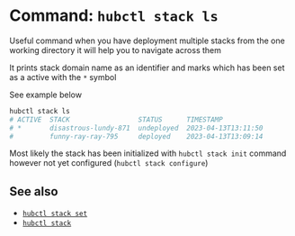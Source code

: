 # Command: `hubctl stack ls`

Useful command when you have deployment multiple stacks from the one working directory it will help you to navigate across them

It prints stack domain name as an identifier and marks which has been set as a active with the `*` symbol

See example below

```bash
hubctl stack ls
# ACTIVE  STACK                 STATUS      TIMESTAMP
# *       disastrous-lundy-871  undeployed  2023-04-13T13:11:50
#         funny-ray-ray-795     deployed    2023-04-13T13:09:14
```

Most likely the stack has been initialized with `hubctl stack init` command however not yet configured (`hubctl stack configure`)

## See also

* [`hubctl stack set`](../hubctl-stack-set)
* [`hubctl stack`](../../stack)
